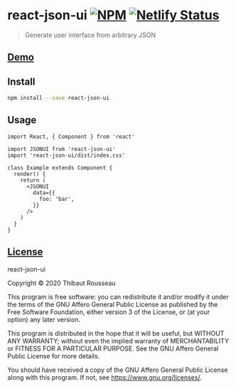 # react-json-ui [![NPM](https://img.shields.io/npm/v/react-json-ui.svg)](https://www.npmjs.com/package/react-json-ui) [![Netlify Status](https://api.netlify.com/api/v1/badges/b7e64e80-a328-477f-b784-fb6785a61d69/deploy-status)](https://app.netlify.com/sites/react-json-ui/deploys)

> Generate user interface from arbitrary JSON

## [Demo](https://react-json-ui.netlify.app/)

## Install

```bash
npm install --save react-json-ui
```

## Usage

```tsx
import React, { Component } from 'react'

import JSONUI from 'react-json-ui'
import 'react-json-ui/dist/index.css'

class Example extends Component {
  render() {
    return (
      <JSONUI
        data={{
          foo: 'bar',
        }}
      />
    )
  }
}
```

## [License](./LICENSE.md)

react-json-ui

Copyright © 2020 Thibaut Rousseau

This program is free software: you can redistribute it and/or modify
it under the terms of the GNU Affero General Public License as
published by the Free Software Foundation, either version 3 of the
License, or (at your option) any later version.

This program is distributed in the hope that it will be useful,
but WITHOUT ANY WARRANTY; without even the implied warranty of
MERCHANTABILITY or FITNESS FOR A PARTICULAR PURPOSE. See the
GNU Affero General Public License for more details.

You should have received a copy of the GNU Affero General Public License
along with this program. If not, see <https://www.gnu.org/licenses/>.
